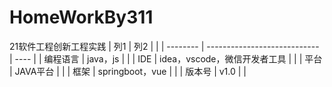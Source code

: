 # HomeWorkBy311
21软件工程创新工程实践
| 列1      | 列2                          |      |
| -------- | ---------------------------- | ---- |
| 编程语言 | java，js                     |      |
| IDE      | idea，vscode，微信开发者工具 |      |
| 平台     |  JAVA平台                          |      |
| 框架     | springboot，vue              |      |
| 版本号   | v1.0                         |      |
